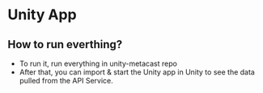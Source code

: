 ﻿# Unity App

## How to run everthing?
- To run it, run everything in unity-metacast repo
- After that, you can import & start the Unity app in Unity to see the data pulled from the API Service.
